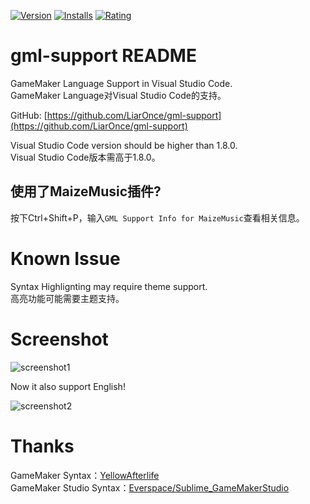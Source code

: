 [![Version](https://vsmarketplacebadge.apphb.com/version/liaronce.gml-support.svg)](https://marketplace.visualstudio.com/items?itemName=liaronce.gml-support)
[![Installs](https://vsmarketplacebadge.apphb.com/installs-short/liaronce.gml-support.svg)](https://marketplace.visualstudio.com/items?itemName=liaronce.gml-support)
[![Rating](http://vsmarketplacebadge.apphb.com/rating/liaronce.gml-support.svg)](https://marketplace.visualstudio.com/items?itemName=liaronce.gml-support)

# gml-support README

GameMaker Language Support in Visual Studio Code.  
GameMaker Language对Visual Studio Code的支持。  

GitHub: [https://github.com/LiarOnce/gml-support](https://github.com/LiarOnce/gml-support)  

Visual Studio Code version should be higher than 1.8.0.    
Visual Studio Code版本需高于1.8.0。  

## 使用了MaizeMusic插件?

按下Ctrl+Shift+P，输入`GML Support Info for MaizeMusic`查看相关信息。

# Known Issue

Syntax Highlignting may require theme support.  
高亮功能可能需要主题支持。

# Screenshot

![screenshot1](https://ooo.0o0.ooo/2017/05/29/592bb111b28f4.gif)

Now it also support English!

![screenshot2](https://ooo.0o0.ooo/2017/05/29/592bb10e83c41.gif)

# Thanks

GameMaker Syntax：[YellowAfterlife](https://yal.cc/notepad-syntax-highlighting-for-gamemaker-81/)  
GameMaker Studio Syntax：[Everspace/Sublime_GameMakerStudio](https://github.com/Everspace/Sublime_GameMakerStudio)

